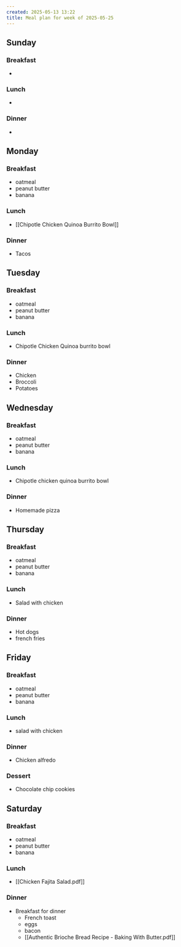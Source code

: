 ```yaml
---
created: 2025-05-13 13:22
title: Meal plan for week of 2025-05-25
---
```


## Sunday

### Breakfast

-

### Lunch

-

### Dinner

-

## Monday

### Breakfast

-   oatmeal
-   peanut butter
-   banana

### Lunch

-   [[Chipotle Chicken Quinoa Burrito Bowl]]

### Dinner

-   Tacos

## Tuesday

### Breakfast

-   oatmeal
-   peanut butter
-   banana

### Lunch

-   Chipotle Chicken Quinoa burrito bowl

### Dinner

-   Chicken
-   Broccoli
-   Potatoes

## Wednesday

### Breakfast

-   oatmeal
-   peanut butter
-   banana

### Lunch

-   Chipotle chicken quinoa burrito bowl

### Dinner

-   Homemade pizza

## Thursday

### Breakfast

-   oatmeal
-   peanut butter
-   banana

### Lunch

-   Salad with chicken

### Dinner

-   Hot dogs
-   french fries

## Friday

### Breakfast

-   oatmeal
-   peanut butter
-   banana

### Lunch

-   salad with chicken

### Dinner

-   Chicken alfredo

### Dessert

-   Chocolate chip cookies

## Saturday

### Breakfast

-   oatmeal
-   peanut butter
-   banana

### Lunch

-   [[Chicken Fajita Salad.pdf]]

### Dinner

-   Breakfast for dinner
    -   French toast
    -   eggs
    -   bacon
    -   [[Authentic Brioche Bread Recipe - Baking With Butter.pdf]]
